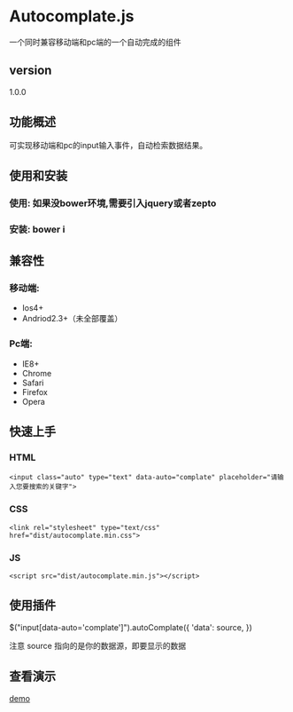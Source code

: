 # Autocomplate.js
一个同时兼容移动端和pc端的一个自动完成的组件

## version
1.0.0

## 功能概述
可实现移动端和pc的input输入事件，自动检索数据结果。

## 使用和安装
### 使用: 如果没bower环境,需要引入jquery或者zepto
### 安装: bower i

## 兼容性
### 移动端:
- Ios4+
- Andriod2.3+（未全部覆盖）

### Pc端:
- IE8+
- Chrome
- Safari
- Firefox
- Opera


## 快速上手
### HTML

	<input class="auto" type="text" data-auto="complate" placeholder="请输入您要搜索的关键字">

### CSS

    <link rel="stylesheet" type="text/css" href="dist/autocomplate.min.css">

### JS

    <script src="dist/autocomplate.min.js"></script>

## 使用插件
   $("input[data-auto='complate']").autoComplate({
                   'data': source,
   })<br />

   注意 source 指向的是你的数据源，即要显示的数据

## 查看演示
[demo](https://github.com/yanhaijing/zepto.fullpage/issues)
